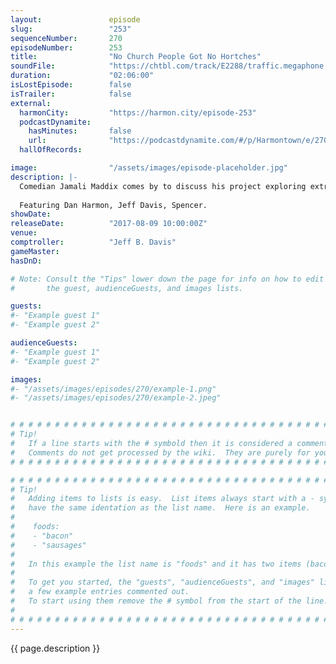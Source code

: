 ```yaml
---
layout:               episode
slug:                 "253"
sequenceNumber:       270
episodeNumber:        253
title:                "No Church People Got No Hortches"
soundFile:            "https://chtbl.com/track/E2288/traffic.megaphone.fm/STA3016743362.mp3?updated=1596764788"
duration:             "02:06:00"
isLostEpisode:        false
isTrailer:            false
external:
  harmonCity:         "https://harmon.city/episode-253"
  podcastDynamite:
    hasMinutes:       false
    url:              "https://podcastdynamite.com/#/p/Harmontown/e/270/253"
  hallOfRecords:      

image:                "/assets/images/episode-placeholder.jpg"
description: |-
  Comedian Jamali Maddix comes by to discuss his project exploring extremism. While role playing, Steve Levy discovers the most beautiful horses he's ever seen. Dan closes the show with a rap about West Virginia.
  
  Featuring Dan Harmon, Jeff Davis, Spencer.
showDate:             
releaseDate:          "2017-08-09 10:00:00Z"
venue:                
comptroller:          "Jeff B. Davis"
gameMaster:           
hasDnD:               

# Note: Consult the "Tips" lower down the page for info on how to edit
#       the guest, audienceGuests, and images lists.

guests:
#- "Example guest 1"
#- "Example guest 2"

audienceGuests:
#- "Example guest 1"
#- "Example guest 2"

images:
#- "/assets/images/episodes/270/example-1.png"
#- "/assets/images/episodes/270/example-2.jpeg"


# # # # # # # # # # # # # # # # # # # # # # # # # # # # # # # # # # # # # # # # # # # # #
# Tip!
#   If a line starts with the # symbold then it is considered a comment.
#   Comments do not get processed by the wiki.  They are purely for your information.
# # # # # # # # # # # # # # # # # # # # # # # # # # # # # # # # # # # # # # # # # # # # #

# # # # # # # # # # # # # # # # # # # # # # # # # # # # # # # # # # # # # # # # # # # # #
# Tip!
#   Adding items to lists is easy.  List items always start with a - symbol and have
#   have the same identation as the list name.  Here is an example.
#
#    foods:
#    - "bacon"
#    - "sausages"
#
#   In this example the list name is "foods" and it has two items (bacon, and sausages).
#
#   To get you started, the "guests", "audienceGuests", and "images" lists below have
#   a few example entries commented out.
#   To start using them remove the # symbol from the start of the line.
#
# # # # # # # # # # # # # # # # # # # # # # # # # # # # # # # # # # # # # # # # # # # # #
---
```


<!-- The episode description will be rendered here -->
{{ page.description }}

<!-- Add your content BELOW here -->
<!-- vvvvvvvvvvvvvvvvvvvvvvvvvvv -->




<!-- ^^^^^^^^^^^^^^^^^^^^^^^^^^^ -->
<!-- Add your content ABOVE here -->

<!-- The episode gallery will be rendered here -->